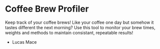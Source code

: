 # Coffee Brew Profiler
Keep track of your coffee brews! Like your coffee one day but somehow it tastes different the next morning? Use this tool to monitor your brew times, weights and methods to maintain consistant, repeatable results!

- Lucas Mace